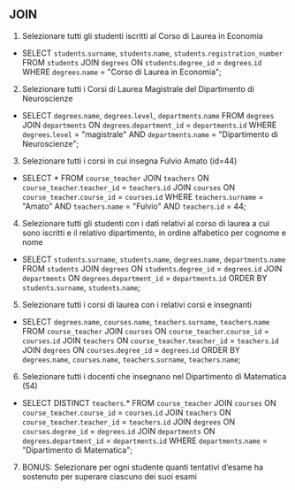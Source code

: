 ## JOIN

1. Selezionare tutti gli studenti iscritti al Corso di Laurea in Economia
- SELECT `students`.`surname`, `students`.`name`, `students`.`registration_number`
FROM `students`
JOIN `degrees` ON `students`.`degree_id` = `degrees`.`id`
WHERE `degrees`.`name` = "Corso di Laurea in Economia";

2. Selezionare tutti i Corsi di Laurea Magistrale del Dipartimento di Neuroscienze
- SELECT `degrees`.`name`, `degrees`.`level`, `departments`.`name`
FROM `degrees`
JOIN `departments` ON `degrees`.`department_id` = `departments`.`id`
WHERE `degrees`.`level` = "magistrale" AND `departments`.`name` = "Dipartimento di Neuroscienze";

3. Selezionare tutti i corsi in cui insegna Fulvio Amato (id=44)
- SELECT *
FROM `course_teacher`
JOIN `teachers` ON `course_teacher`.`teacher_id` = `teachers`.`id`
JOIN `courses` ON `course_teacher`.`course_id` = `courses`.`id`
WHERE `teachers`.`surname` = "Amato" AND `teachers`.`name` = "Fulvio" AND `teachers`.`id` = 44;

4. Selezionare tutti gli studenti con i dati relativi al corso di laurea a cui sono iscritti e il
relativo dipartimento, in ordine alfabetico per cognome e nome
- SELECT `students`.`surname`, `students`.`name`, `degrees`.`name`, `departments`.`name` 
FROM `students`
JOIN `degrees` ON `students`.`degree_id` = `degrees`.`id`
JOIN `departments` ON `degrees`.`department_id` = `departments`.`id`
ORDER BY `students`.`surname`, `students`.`name`;

5. Selezionare tutti i corsi di laurea con i relativi corsi e insegnanti
- SELECT `degrees`.`name`, `courses`.`name`, `teachers`.`surname`, `teachers`.`name`
FROM `course_teacher`
JOIN `courses` ON `course_teacher`.`course_id` = `courses`.`id`
JOIN `teachers` ON `course_teacher`.`teacher_id` = `teachers`.`id`
JOIN `degrees` ON `courses`.`degree_id` = `degrees`.`id`
ORDER BY `degrees`.`name`, `courses`.`name`, `teachers`.`surname`, `teachers`.`name`;

6. Selezionare tutti i docenti che insegnano nel Dipartimento di Matematica (54)
- SELECT DISTINCT `teachers`.*
FROM `course_teacher`
JOIN `courses` ON `course_teacher`.`course_id` = `courses`.`id`
JOIN `teachers` ON `course_teacher`.`teacher_id` = `teachers`.`id`
JOIN `degrees` ON `courses`.`degree_id` = `degrees`.`id`
JOIN `departments` ON `degrees`.`department_id` = `departments`.`id`
WHERE `departments`.`name` = "Dipartimento di Matematica";

7. BONUS: Selezionare per ogni studente quanti tentativi d’esame ha sostenuto per
superare ciascuno dei suoi esami